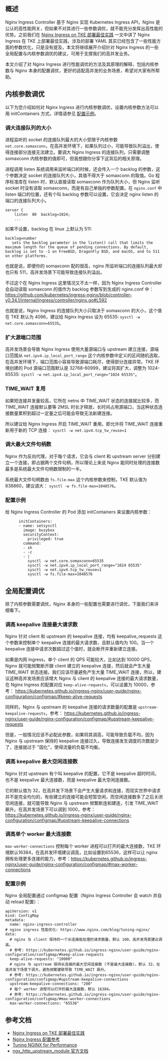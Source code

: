 ## 概述

Nginx Ingress Controller 基于 Nginx 实现 Kubernetes Ingress API，Nginx 是公认的高性能网关，但如果不对其进行一些参数调优，就不能充分发挥出高性能的优势。之前我们在 [Nginx Ingress on TKE 部署最佳实践](https://mp.weixin.qq.com/s/NAwz4dlsPuJnqfWYBHkfGg) 一文中讲了 Nginx Ingress 在 TKE 上部署最佳实践，涉及的部署 YAML 其实已经包含了一些性能方面的参数优化，只是没有提及，本文将继续展开介绍针对 Nginx Ingress 的一些全局配置与内核参数调优的建议，可用于支撑我们的高并发业务。

本文介绍了对 Nginx Ingress 进行性能调优的方法及其原理的解释，包括内核参数与 Nginx 本身的配置调优，更好的适配高并发的业务场景，希望对大家有所帮助。


## 内核参数调优

以下为您介绍如何对 Nginx Ingress 进行内核参数调优，设置内核参数方法可以用 initContainers 方式，详情请参见 [配置示例](#.E9.85.8D.E7.BD.AE.E7.A4.BA.E4.BE.8B2)。


### 调大连接队列的大小

进程监听的 socket 的连接队列最大的大小受限于内核参数 `net.core.somaxconn`，在高并发环境下，如果队列过小，可能导致队列溢出，使得连接部分连接无法建立。要调大 Nginx Ingress 的连接队列，只需要调整 somaxconn 内核参数的值即可，但我想跟你分享下这背后的相关原理。

进程调用 listen 系统调用来监听端口的时候，还会传入一个 backlog 的参数，这个参数决定 socket 的连接队列大小，其值不得大于 somaxconn 的取值。Go 程序标准库在 listen 时，默认直接读取 somaxconn 作为队列大小，但 Nginx 监听 socket 时没有读取 somaxconn，而是有自己单独的参数配置。在 `nginx.conf` 中 listen 端口的位置，还有个叫 backlog 参数可以设置，它会决定 nginx listen 的端口的连接队列大小。

```
server {
    listen  80  backlog=1024;
    ...
```

如果不设置，backlog 在 linux 上默认为 511:

```
backlog=number
   sets the backlog parameter in the listen() call that limits the maximum length for the queue of pending connections. By default, backlog is set to -1 on FreeBSD, DragonFly BSD, and macOS, and to 511 on other platforms.
```

也就是说，即便你的 somaxconn 配的很高，nginx 所监听端口的连接队列最大却也只有 511，高并发场景下可能导致连接队列溢出。

不过这个在 Nginx Ingress 这里情况又不太一样，因为 Nginx Ingress Controller 会自动读取 somaxconn 的值作为 backlog 参数写到生成的 nginx.conf 中： https://github.com/kubernetes/ingress-nginx/blob/controller-v0.34.1/internal/ingress/controller/nginx.go#L592

也就是说，Nginx Ingress 的连接队列大小只取决于 somaxconn 的大小，这个值在 TKE 默认为 4096，建议给 Nginx Ingress 设为 65535: `sysctl -w net.core.somaxconn=65535`。

### 扩大源端口范围

高并发场景会导致 Nginx Ingress 使用大量源端口与 upstream 建立连接，源端口范围从 `net.ipv4.ip_local_port_range` 这个内核参数中定义的区间随机选取，在高并发环境下，端口范围小容易导致源端口耗尽，使得部分连接异常。TKE 环境创建的 Pod 源端口范围默认是 32768-60999，建议将其扩大，调整为 1024-65535: `sysctl -w net.ipv4.ip_local_port_range="1024 65535"`。

### TIME_WAIT 复用

如果短连接并发量较高，它所在 netns 中 TIME_WAIT 状态的连接就比较多，而 TIME_WAIT 连接默认要等 2MSL 时长才释放，长时间占用源端口，当这种状态连接数量累积到超过一定量之后可能会导致无法新建连接。

所以建议给 Nginx Ingress 开启 TIME_WAIT 重用，即允许将 TIME_WAIT 连接重新用于新的 TCP 连接： `sysctl -w net.ipv4.tcp_tw_reuse=1`

### 调大最大文件句柄数

Nginx 作为反向代理，对于每个请求，它会与 client 和 upstream server 分别建立一个连接，即占据两个文件句柄，所以理论上来说 Nginx 能同时处理的连接数最多是系统最大文件句柄数限制的一半。

系统最大文件句柄数由 `fs.file-max` 这个内核参数来控制，TKE 默认值为 838860，建议调大： `sysctl -w fs.file-max=1048576`。

### 配置示例

给 Nginx Ingress Controller 的 Pod 添加 initContainers 来设置内核参数：

```
      initContainers:
      - name: setsysctl
        image: busybox
        securityContext:
          privileged: true
        command:
        - sh
        - -c
        - |
          sysctl -w net.core.somaxconn=65535
          sysctl -w net.ipv4.ip_local_port_range="1024 65535"
          sysctl -w net.ipv4.tcp_tw_reuse=1
          sysctl -w fs.file-max=1048576
```

## 全局配置调优

除了内核参数需要调优，Nginx 本身的一些配置也需要进行调优，下面我们来详细看下。

### 调高 keepalive 连接最大请求数

Nginx 针对 client 和 upstream 的 keepalive 连接，均有 keepalive_requests 这个参数来控制单个 keepalive 连接的最大请求数，且默认值均为 100。当一个 keepalive 连接中请求次数超过这个值时，就会断开并重新建立连接。

如果是内网 Ingress，单个 client 的 QPS 可能较大，比如达到 10000 QPS，Nginx 就可能频繁断开跟 client 建立的 keepalive 连接，然后就会产生大量 TIME_WAIT 状态连接。我们应该尽量避免产生大量 TIME_WAIT 连接，所以，建议这种高并发场景应该增大 Nginx 与 client 的 keepalive 连接的最大请求数量，在 Nginx Ingress 的配置对应 `keep-alive-requests`，可以设置为 10000，参考： https://kubernetes.github.io/ingress-nginx/user-guide/nginx-configuration/configmap/#keep-alive-requests

同样的，Nginx 与 upstream 的 keepalive 连接的请求数量的配置是 `upstream-keepalive-requests`，参考： https://kubernetes.github.io/ingress-nginx/user-guide/nginx-configuration/configmap/#upstream-keepalive-requests 

但是，一般情况应该不必配此参数，如果将其调高，可能导致负载不均，因为 Nginx 与 upstream 保持的 keepalive 连接过久，导致连接发生调度的次数就少了，连接就过于 "固化"，使得流量的负载不均衡。

### 调高 keepalive 最大空闲连接数

Nginx 针对 upstream 有个叫 keepalive 的配置，它不是 keepalive 超时时间，也不是 keepalive 最大连接数，而是 keepalive 最大空闲连接数。

它的默认值为 32，在高并发下场景下会产生大量请求和连接，而现实世界中请求并不是完全均匀的，有些建立的连接可能会短暂空闲，而空闲连接数多了之后关闭空闲连接，就可能导致 Nginx 与 upstream 频繁断连和建连，引发 TIME_WAIT 飙升。在高并发场景下可以调到 1000，参考：https://kubernetes.github.io/ingress-nginx/user-guide/nginx-configuration/configmap/#upstream-keepalive-connections

### 调高单个 worker 最大连接数

`max-worker-connections` 控制每个 worker 进程可以打开的最大连接数，TKE 环境默认16384，在高并发环境建议调高，比如设置到65536，这样可以让 nginx 拥有处理更多连接的能力，参考：https://kubernetes.github.io/ingress-nginx/user-guide/nginx-configuration/configmap/#max-worker-connections

### 配置示例

Nginx 全局配置通过 configmap 配置（Nginx Ingress Controller 会 watch 并自动 reload 配置）：

```
apiVersion: v1
kind: ConfigMap
metadata:
  name: nginx-ingress-controller
# nginx ingress 性能优化: https://www.nginx.com/blog/tuning-nginx/
data:
  # nginx 与 client 保持的一个长连接能处理的请求数量，默认 100，高并发场景建议调高。
  # 参考: https://kubernetes.github.io/ingress-nginx/user-guide/nginx-configuration/configmap/#keep-alive-requests
  keep-alive-requests: "10000"
  # nginx 与 upstream 保持长连接的最大空闲连接数 (不是最大连接数)，默认 32，在高并发下场景下调大，避免频繁建联导致 TIME_WAIT 飙升。
  # 参考: https://kubernetes.github.io/ingress-nginx/user-guide/nginx-configuration/configmap/#upstream-keepalive-connections
  upstream-keepalive-connections: "200"
  # 每个 worker 进程可以打开的最大连接数，默认 16384。
  # 参考: https://kubernetes.github.io/ingress-nginx/user-guide/nginx-configuration/configmap/#max-worker-connections
  max-worker-connections: "65536"
```




## 参考文档

- [Nginx Ingress on TKE 部署最佳实践](https://mp.weixin.qq.com/s/NAwz4dlsPuJnqfWYBHkfGg)
- [Nginx Ingress 配置参考](https://kubernetes.github.io/ingress-nginx/user-guide/nginx-configuration/configmap/)
- [Tuning NGINX for Performance](https://www.nginx.com/blog/tuning-nginx/)
- [ngx_http_upstream_module 官方文档](http://nginx.org/en/docs/http/ngx_http_upstream_module.html)
